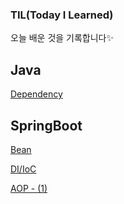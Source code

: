 ### TIL(Today I Learned)
오늘 배운 것을 기록합니다✨

## Java
[Dependency](/Java/Dependency.md)

## SpringBoot
[Bean](/SpringBoot/Bean.md)

[DI/IoC](/SpringBoot/DI-IoC.md)

[AOP - (1)](/SpringBoot/AOP_1.md)
